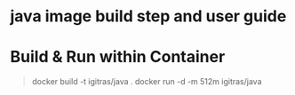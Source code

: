 java image build step and user guide
==========

Build & Run within Container
===
> docker build -t igitras/java .
> docker run -d -m 512m igitras/java
